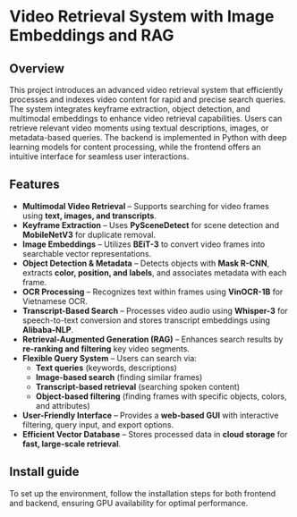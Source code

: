 # Video Retrieval System with Image Embeddings and RAG
## Overview
This project introduces an advanced video retrieval system that efficiently processes and indexes video content for rapid and precise search queries. The system integrates keyframe extraction, object detection, and multimodal embeddings to enhance video retrieval capabilities. Users can retrieve relevant video moments using textual descriptions, images, or metadata-based queries. The backend is implemented in Python with deep learning models for content processing, while the frontend offers an intuitive interface for seamless user interactions. 
## Features
- **Multimodal Video Retrieval** – Supports searching for video frames using **text, images, and transcripts**.  
- **Keyframe Extraction** – Uses **PySceneDetect** for scene detection and **MobileNetV3** for duplicate removal.  
- **Image Embeddings** – Utilizes **BEiT-3** to convert video frames into searchable vector representations.  
- **Object Detection & Metadata** – Detects objects with **Mask R-CNN**, extracts **color, position, and labels**, and associates metadata with each frame.  
- **OCR Processing** – Recognizes text within frames using **VinOCR-1B** for Vietnamese OCR.  
- **Transcript-Based Search** – Processes video audio using **Whisper-3** for speech-to-text conversion and stores transcript embeddings using **Alibaba-NLP**.  
- **Retrieval-Augmented Generation (RAG)** – Enhances search results by **re-ranking and filtering** key video segments.  
- **Flexible Query System** – Users can search via:  
   - **Text queries** (keywords, descriptions)  
   - **Image-based search** (finding similar frames)  
   - **Transcript-based retrieval** (searching spoken content)  
   - **Object-based filtering** (finding frames with specific objects, colors, and attributes)  
- **User-Friendly Interface** – Provides a **web-based GUI** with interactive filtering, query input, and export options.  
- **Efficient Vector Database** – Stores processed data in **cloud storage** for **fast, large-scale retrieval**.  

## Install guide
To set up the environment, follow the installation steps for both frontend and backend, ensuring GPU availability for optimal performance.
